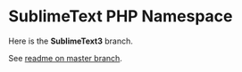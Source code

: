 # SublimeText PHP Namespace #

Here is the **SublimeText3** branch.

See [readme on master branch](https://github.com/gl3n/sublime-php-namespace/blob/master/README.md).